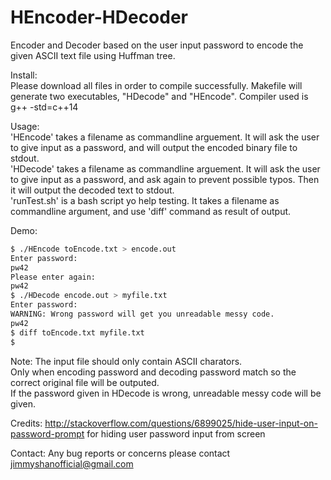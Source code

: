 # HEncoder-HDecoder
Encoder and Decoder based on the user input password to encode the given ASCII text file using Huffman tree.

Install:   
  Please download all files in order to compile successfully. Makefile will generate two executables, "HDecode" and "HEncode". Compiler used is g++ -std=c++14

Usage:  
  'HEncode' takes a filename as commandline arguement. It will ask the user to give input as a password, and will output the encoded binary file to stdout.  
  'HDecode' takes a filename as commandline arguement. It will ask the user to give input as a password, and ask again to prevent possible typos. Then it will output the decoded text to stdout.  
  'runTest.sh' is a bash script yo help testing. It takes a filename as commandline argument, and use 'diff' command as result of output.  

Demo:
```bash
$ ./HEncode toEncode.txt > encode.out  
Enter password:  
pw42  
Please enter again:  
pw42  
$ ./HDecode encode.out > myfile.txt  
Enter password:  
WARNING: Wrong password will get you unreadable messy code.  
pw42  
$ diff toEncode.txt myfile.txt  
$  
```
  
Note: The input file should only contain ASCII charators.  
      Only when encoding password and decoding password match so the correct original file will be outputed.  
      If the password given in HDecode is wrong, unreadable messy code will be given.  

Credits: http://stackoverflow.com/questions/6899025/hide-user-input-on-password-prompt   for hiding user password input from screen  
  
Contact: Any bug reports or concerns please contact jimmyshanofficial@gmail.com 
